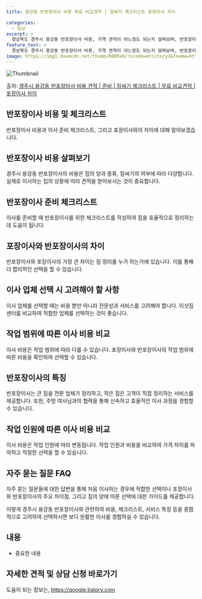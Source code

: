 ```yaml
---
title: 용강동 반포장이사 비용 무료 비교견적 | 짐싸기 체크리스트 포장이사 차이

categories:
  - 일상
excerpt: >
  경상북도 경주시 용강동 반포장이사 비용, 가격 견적이 어느정도 되는지 살펴보며, 반포장이사를 준비함에 있어 짐싸기 준비 체크리스트가 무엇인지 보겠습니다. 마지막으로 포장이사와 차이점을 통해 무료 비교견적으로 어떤 것이 더 합리적인 선택인지 공유 드립니다.경주시 용강동 포장이사 견적 샘플 보기 👈 클릭경주시 용강동 포장이사 가격 살펴보기 👈 클릭경주시 용강동 반포장이사 평균 이사 비용평수경주시 용강동 평균 이사 비용원룸 이사9평 이하 (1톤)30만원~투룸/쓰리룸 이사16평 ~ 20평 (2.5톤)80만원~쓰리룸 이사21평 (5톤) ~110만원~우리집 무료 이사견적 받기 👈 클릭포장 vs 반포장: 주요 차이점이사업체 선택 시 포장과 반포장의 가장 큰 차이는 짐 정리를 누가 하는가에 있습니다.반포장이사는 ..
feature_text: >
  경상북도 경주시 용강동 반포장이사 비용, 가격 견적이 어느정도 되는지 살펴보며, 반포장이사를 준비함에 있어 짐싸기 준비 체크리스트가 무엇인지 보겠습니다. 마지막으로 포장이사와 차이점을 통해 무료 비교견적으로 어떤 것이 더 합리적인 선택인지 공유 드립니다.경주시 용강동 포장이사 견적 샘플 보기 👈 클릭경주시 용강동 포장이사 가격 살펴보기 👈 클릭경주시 용강동 반포장이사 평균 이사 비용평수경주시 용강동 평균 이사 비용원룸 이사9평 이하 (1톤)30만원~투룸/쓰리룸 이사16평 ~ 20평 (2.5톤)80만원~쓰리룸 이사21평 (5톤) ~110만원~우리집 무료 이사견적 받기 👈 클릭포장 vs 반포장: 주요 차이점이사업체 선택 시 포장과 반포장의 가장 큰 차이는 짐 정리를 누가 하는가에 있습니다.반포장이사는 ..
image: https://img1.daumcdn.net/thumb/R800x0/?scode=mtistory2&fname=https%3A%2F%2Fblog.kakaocdn.net%2Fdn%2FW21p5%2FbtsHbiMpIuF%2FKY4qAmdNKetPvXnQy8Q9hk%2Fimg.webp
---
```


![Thumbnail](https://img1.daumcdn.net/thumb/R800x0/?scode=mtistory2&fname=https%3A%2F%2Fblog.kakaocdn.net%2Fdn%2FW21p5%2FbtsHbiMpIuF%2FKY4qAmdNKetPvXnQy8Q9hk%2Fimg.webp)

<p>출처: <a href="https://qoogle.tistory.com/9417" rel="dofollow">경주시 용강동 반포장이사 비용 견적 | 준비 | 짐싸기 체크리스트 | 무료 비교견적 | 포장이사 차이</a> </p>

## 반포장이사 비용 및 체크리스트

반포장이사 비용과 이사 준비 체크리스트, 그리고 포장이사와의 차이에 대해 알아보겠습니다.

## **반포장이사 비용 살펴보기**

경주시 용강동 반포장이사의 비용은 짐의 양과 종류, 짐싸기의 여부에 따라 다양합니다. 실제로 이사하는 집의 상황에 따라 견적을 받아보시는
것이 중요합니다.

## **반포장이사 준비 체크리스트**

이사를 준비할 때 반포장이사를 위한 체크리스트를 작성하여 짐을 효율적으로 정리하는 데 도움이 됩니다.

## **포장이사와 반포장이사의 차이**

반포장이사와 포장이사의 가장 큰 차이는 짐 정리를 누가 하는가에 있습니다. 이를 통해 더 합리적인 선택을 할 수 있습니다.

## **이사 업체 선택 시 고려해야 할 사항**

이사 업체를 선택할 때는 비용 뿐만 아니라 전문성과 서비스를 고려해야 합니다. 이삿짐센터를 비교하여 적합한 업체를 선택하는 것이 좋습니다.

## **작업 범위에 따른 이사 비용 비교**

이사 비용은 작업 범위에 따라 다를 수 있습니다. 포장이사와 반포장이사의 작업 범위에 따른 비용을 확인하여 선택할 수 있습니다.

## **반포장이사의 특징**

반포장이사는 큰 짐을 전문 업체가 정리하고, 작은 짐은 고객이 직접 정리하는 서비스를 제공합니다. 또한, 주방 여사님과의 협력을 통해
신속하고 효율적인 이사 과정을 경험할 수 있습니다.

## **작업 인원에 따른 이사 비용 비교**

이사 비용은 작업 인원에 따라 변동됩니다. 작업 인원과 비용을 비교하여 가격 차이를 파악하고 적절한 선택을 할 수 있습니다.

## **자주 묻는 질문 FAQ**

자주 묻는 질문들에 대한 답변을 통해 처음 이사하는 경우에 적합한 선택이나 포장이사와 반포장이사의 주요 차이점, 그리고 짐의 양에 따른
선택에 대한 가이드를 제공합니다.

이렇게 경주시 용강동 반포장이사와 관련하여 비용, 체크리스트, 서비스 특징 등을 종합적으로 고려하여 선택하시면 보다 원활한 이사를 경험하실
수 있습니다.

**내용**  
---  
  
  * 중요한 내용

## 자세한 견적 및 상담 신청 바로가기



 

도움이 되는 정보는, <a href="https://qoogle.tistory.com" rel="dofollow">https://qoogle.tistory.com</a>


